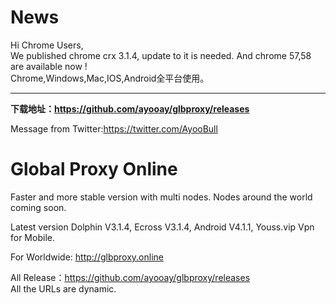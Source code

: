 # News
Hi Chrome Users,<br>
We published chrome crx 3.1.4, update to it is needed. And chrome 57,58 are available now !<br>
Chrome,Windows,Mac,IOS,Android全平台使用。<hr>
<b>下载地址：https://github.com/ayooay/glbproxy/releases</b><br>

Message from Twitter:https://twitter.com/AyooBull<br>

# Global Proxy Online
Faster and more stable version with multi nodes. Nodes around the world coming soon.

Latest version Dolphin V3.1.4, Ecross V3.1.4, Android V4.1.1, Youss.vip Vpn for Mobile.

For Worldwide: http://glbproxy.online <br>

All Release：https://github.com/ayooay/glbproxy/releases<br>
All the URLs are dynamic.
